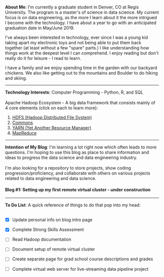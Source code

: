 <HEAD>  
<!-- Global site tag (gtag.js) - Google Analytics -->
<script async src="https://www.googletagmanager.com/gtag/js?id=UA-116290644-1"></script>
<script>
  window.dataLayer = window.dataLayer || [];
  function gtag(){dataLayer.push(arguments);}
  gtag('js', new Date());

  gtag('config', 'UA-116290644-1');
</script>
</HEAD>

__About Me__: I'm currently a graduate student in Denver, CO at Regis University. The program is a master's of science in data science. My current focus is on data engineering, as the more I learn about it the more intrigued I become with the technology. I have about a year to go with an anticipated graduation date in May/June 2019.

I've always been interested in technology, ever since I was a young kid taking apart my electronic toys and not being able to put them back together (at least without a few "spare" parts.) I like understanding how things work at the deepest level I can comprehend. I enjoy reading but don't really do it for leisure - I read to learn.

I have a family and we enjoy spending time in the garden with our backyard chickens. We also like getting out to the mountains and Boulder to do hiking and skiing. 

***
__Technology Interests__: Computer Programming - Python, R, and SQL<br><br>
                          Apache Hadoop Ecosystem - A big data framework that consists mainly of 4 core elements (click on each to learn more):  
  1. [HDFS (Hadoop Distributed File System)](https://hadoop.apache.org/docs/stable/hadoop-project-dist/hadoop-hdfs/HdfsUserGuide.html)
  2. [Commons](https://commons.apache.org/)
  3. [YARN (Yet Another Resource Manager)](https://hadoop.apache.org/docs/current/hadoop-yarn/hadoop-yarn-site/YARN.html)
  4. [MapReduce](https://hadoop.apache.org/docs/stable/hadoop-mapreduce-client/hadoop-mapreduce-client-core/MapReduceTutorial.html)
  
***
__Intention of My Blog__: I'm learning a lot right now which often leads to more questions. I'm hoping to use this blog as place to share information and ideas to progress the data science and data engineering industry. <br><br>I'm also looking for a repository to store projects, show coding progression/proficiency, and collaborate with others on various projects related to data engineering and data science.

#### Blog #1: Setting up my first remote virtual cluster - under construction

***
__To Do List__: A quick reference of things to do that pop into my head:<br><br>
-[x] Update personal info on blog intro page<br>
-[x] Complete Strong Skills Assessment<br>
-[ ] Read Hadoop documentation<br>
-[ ] Document setup of remote virtual cluster<br>
-[ ] Create separate page for grad school course descriptions and grades<br>
-[ ] Complete virtual web server for live-streaming data pipeline project<br><br>





